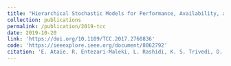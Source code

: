 ```yaml
---
title: "Hierarchical Stochastic Models for Performance, Availability, and Power Consumption Analysis of IaaS Clouds"
collection: publications
permalink: /publication/2019-tcc
date: 2019-10-20
link: 'https://doi.org/10.1109/TCC.2017.2760836'
code: 'https://ieeexplore.ieee.org/document/8062792'
citation: 'E. Ataie, R. Entezari-Maleki, L. Rashidi, K. S. Trivedi, D. Ardagna, and A. Movaghar, &quot;Hierarchical Stochastic Models for Performance, Availability, and Power Consumption Analysis of IaaS Clouds,&quot; <i>IEEE Transactions on Cloud Computing</i>, Vol. 7, No. 4, pp. 1039-1056, 2019.'
---
```

